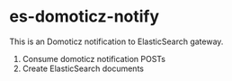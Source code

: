 # es-domoticz-notify

This is an Domoticz notification to ElasticSearch gateway.

1. Consume domoticz notification POSTs
2. Create ElasticSearch documents

